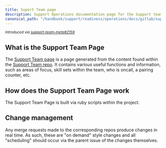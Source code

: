 ```yaml
---
title: Suport Team page
description: Support Operations documentation page for the Support team page
canonical_path: "/handbook/support/readiness/operations/docs/gitlab/support_team_page"
---
```


<sup>*Introduced via [support-team-meta#2159](https://gitlab.com/gitlab-com/support/support-team-meta/-/issues/2159)*</sup>

## What is the Support Team Page

The
[Support Team page](https://gitlab-support-readiness.gitlab.io/support-team/) is
a page generated from the content found within the
[Support Team repo](https://gitlab.com/gitlab-support-readiness/support-team).
It contains various useful functions and information, such as areas of focus,
skill sets within the team, who is oncall, a pairing counter, etc.

## How does the Support Team Page work

The Support Team Page is built via ruby scripts within the project.

## Change management

Any merge requests made to the corresponding repos produce changes in real time.
As such, these are "on demand" style changes and all "scheduling" should occur
via the parent issue of the changes themselves.

